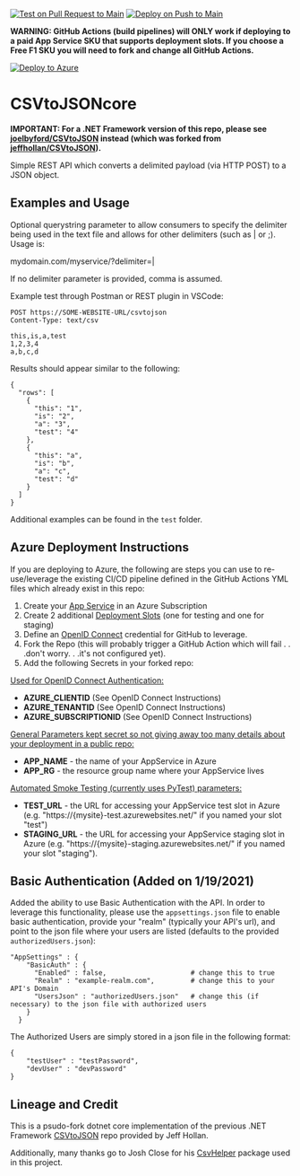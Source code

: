 [![Test on Pull Request to Main](https://github.com/joelbyford/CSVtoJSONcore/actions/workflows/main-pr.yml/badge.svg)](https://github.com/joelbyford/CSVtoJSONcore/actions/workflows/main-pr.yml) [![Deploy on Push to Main](https://github.com/joelbyford/CSVtoJSONcore/actions/workflows/main-push.yml/badge.svg)](https://github.com/joelbyford/CSVtoJSONcore/actions/workflows/main-push.yml)

**WARNING: GitHub Actions (build pipelines) will ONLY work if deploying to a paid App Service SKU that supports deployment slots.  If you choose a Free F1 SKU you will need to fork and change all GitHub Actions.**

[![Deploy to Azure](https://aka.ms/deploytoazurebutton)](https://portal.azure.com/#create/Microsoft.Template/uri/https%3A%2F%2Fraw.githubusercontent.com%2Fjoelbyford%2FCSVtoJSONcore%2Frefs%2Fheads%2Fmain%2FDeployTemplates%2FAzureLinuxWebAppArm.json)



# CSVtoJSONcore
**IMPORTANT: For a .NET Framework version of this repo, please see [joelbyford/CSVtoJSON](https://github.com/joelbyford/CSVtoJSON) instead (which was forked from [jeffhollan/CSVtoJSON](https://github.com/jeffhollan/CSVtoJSON)).**

Simple REST API which converts a delimited payload (via HTTP POST) to a JSON object.  



## Examples and Usage
Optional querystring parameter to allow consumers to specify the delimiter being used in the text file and allows for other delimiters (such as | or ;).  Usage is:

mydomain.com/myservice/?delimiter=|

If no delimiter parameter is provided, comma is assumed.

Example test through Postman or REST plugin in VSCode:

```
POST https://SOME-WEBSITE-URL/csvtojson
Content-Type: text/csv

this,is,a,test
1,2,3,4
a,b,c,d
```

Results should appear similar to the following: 

```
{
  "rows": [
    {
      "this": "1",
      "is": "2",
      "a": "3",
      "test": "4"
    },
    {
      "this": "a",
      "is": "b",
      "a": "c",
      "test": "d"
    }
  ]
}

```
Additional examples can be found in the `test` folder.

## Azure Deployment Instructions
If you are deploying to Azure, the following are steps you can use to re-use/leverage the existing CI/CD pipeline defined in the GitHub Actions YML files which already exist in this repo:

1. Create your [App Service](https://learn.microsoft.com/en-us/azure/app-service/) in an Azure Subscription
2. Create 2 additional [Deployment Slots](https://learn.microsoft.com/en-us/azure/app-service/deploy-staging-slots?tabs=portal) (one for testing and one for staging)
3. Define an [OpenID Connect](https://learn.microsoft.com/en-us/azure/developer/github/connect-from-azure-openid-connect) credential for GitHub to leverage.
4. Fork the Repo (this will probably trigger a GitHub Action which will fail . . .don't worry. . .it's not configured yet).
5. Add the following Secrets in your forked repo:

<u>Used for OpenID Connect Authentication:</u>
- **AZURE_CLIENTID** (See OpenID Connect Instructions)
- **AZURE_TENANTID** (See OpenID Connect Instructions)
- **AZURE_SUBSCRIPTIONID** (See OpenID Connect Instructions)

<u>General Parameters kept secret so not giving away too many details about your deployment in a public repo:</u>
- **APP_NAME** - the name of your AppService in Azure
- **APP_RG** - the resource group name where your AppService lives

<u>Automated Smoke Testing (currently uses PyTest) parameters:</u>
- **TEST_URL** - the URL for accessing your AppService test slot in Azure (e.g. "https://{mysite}-test.azurewebsites.net/" if you named your slot "test")
- **STAGING_URL** - the URL for accessing your AppService staging slot in Azure (e.g. "https://{mysite}-staging.azurewebsites.net/" if you named your slot "staging").


## Basic Authentication (Added on 1/19/2021)
Added the ability to use Basic Authentication with the API.  In order to leverage this functionality, please use the `appsettings.json` file to enable basic authentication, provide your "realm" (typically your API's url), and point to the json file where your users are listed (defaults to the provided `authorizedUsers.json`):

```
"AppSettings" : {
    "BasicAuth" : {
      "Enabled" : false,                     # change this to true
      "Realm" : "example-realm.com",         # change this to your API's Domain
      "UsersJson" : "authorizedUsers.json"   # change this (if necessary) to the json file with authorized users
    }
  }

```

The Authorized Users are simply stored in a json file in the following format:

```
{    
    "testUser" : "testPassword",
    "devUser" : "devPassword"
}
```

## Lineage and Credit
This is a psudo-fork dotnet core implementation of the previous .NET Framework [CSVtoJSON](https://github.com/jeffhollan/CSVtoJSON) repo provided by Jeff Hollan. 

Additionally, many thanks go to Josh Close for his [CsvHelper](https://github.com/JoshClose/CsvHelper) package used in this project.


